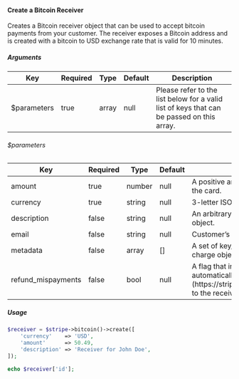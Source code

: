 #### Create a Bitcoin Receiver

Creates a Bitcoin receiver object that can be used to accept bitcoin payments from your customer. The receiver exposes a Bitcoin address and is created with a bitcoin to USD exchange rate that is valid for 10 minutes.

##### Arguments

<table>
    <thead>
        <th>Key</th>
        <th>Required</th>
        <th>Type</th>
        <th>Default</th>
        <th>Description</th>
    </thead>
    <tbody>
        <tr>
            <td>$parameters</td>
            <td>true</td>
            <td>array</td>
            <td>null</td>
            <td>Please refer to the list below for a valid list of keys that can be passed on this array.</td>
        </tr>
    </tbody>
</table>

###### $parameters

<table>
    <thead>
        <th>Key</th>
        <th>Required</th>
        <th>Type</th>
        <th>Default</th>
        <th>Description</th>
    </thead>
    <tbody>
        <tr>
            <td>amount</td>
            <td>true</td>
            <td>number</td>
            <td>null</td>
            <td>A positive amount representing how much to charge the card.</td>
        </tr>
        <tr>
            <td>currency</td>
            <td>true</td>
            <td>string</td>
            <td>null</td>
            <td>3-letter ISO code for currency.</td>
        </tr>
        <tr>
            <td>description</td>
            <td>false</td>
            <td>string</td>
            <td>null</td>
            <td>An arbitrary string which you can attach to a charge object.</td>
        </tr>
        <tr>
            <td>email</td>
            <td>false</td>
            <td>string</td>
            <td>null</td>
            <td>Customer’s email address.</td>
        </tr>
        <tr>
            <td>metadata</td>
            <td>false</td>
            <td>array</td>
            <td>[]</td>
            <td>A set of key/value pairs that you can attach to a charge object.</td>
        </tr>
        <tr>
            <td>refund_mispayments</td>
            <td>false</td>
            <td>bool</td>
            <td>null</td>
            <td>A flag that indicates whether you would like Stripe to automatically handle refunds for any [mispayments](https://stripe.com/docs/guides/bitcoin#mispayments) to the receiver.</td>
        </tr>
    </tbody>
</table>

##### Usage

```php
$receiver = $stripe->bitcoin()->create([
    'currency'    => 'USD',
    'amount'      => 50.49,
    'description' => 'Receiver for John Doe',
]);

echo $receiver['id'];
```
